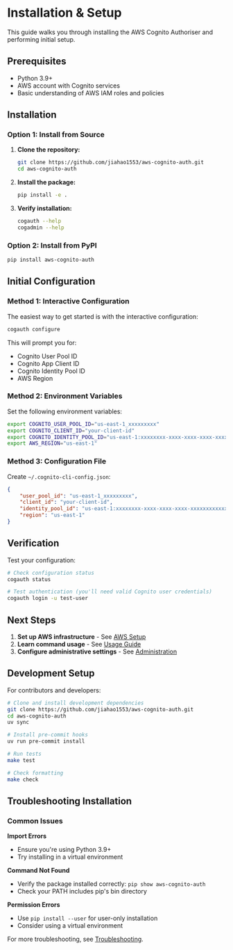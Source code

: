 # Installation & Setup

This guide walks you through installing the AWS Cognito Authoriser and performing initial setup.

## Prerequisites

- Python 3.9+
- AWS account with Cognito services
- Basic understanding of AWS IAM roles and policies

## Installation

### Option 1: Install from Source

1. **Clone the repository:**
   ```bash
   git clone https://github.com/jiahao1553/aws-cognito-auth.git
   cd aws-cognito-auth
   ```

2. **Install the package:**
   ```bash
   pip install -e .
   ```

3. **Verify installation:**
   ```bash
   cogauth --help
   cogadmin --help
   ```

### Option 2: Install from PyPI

```bash
pip install aws-cognito-auth
```

## Initial Configuration

### Method 1: Interactive Configuration

The easiest way to get started is with the interactive configuration:

```bash
cogauth configure
```

This will prompt you for:
- Cognito User Pool ID
- Cognito App Client ID  
- Cognito Identity Pool ID
- AWS Region

### Method 2: Environment Variables

Set the following environment variables:

```bash
export COGNITO_USER_POOL_ID="us-east-1_xxxxxxxxx"
export COGNITO_CLIENT_ID="your-client-id"
export COGNITO_IDENTITY_POOL_ID="us-east-1:xxxxxxxx-xxxx-xxxx-xxxx-xxxxxxxxxxxx"
export AWS_REGION="us-east-1"
```

### Method 3: Configuration File

Create `~/.cognito-cli-config.json`:

```json
{
    "user_pool_id": "us-east-1_xxxxxxxxx",
    "client_id": "your-client-id",
    "identity_pool_id": "us-east-1:xxxxxxxx-xxxx-xxxx-xxxx-xxxxxxxxxxxx",
    "region": "us-east-1"
}
```

## Verification

Test your configuration:

```bash
# Check configuration status
cogauth status

# Test authentication (you'll need valid Cognito user credentials)
cogauth login -u test-user
```

## Next Steps

1. **Set up AWS infrastructure** - See [AWS Setup](aws-setup.md)
2. **Learn command usage** - See [Usage Guide](usage.md)  
3. **Configure administrative settings** - See [Administration](administration.md)

## Development Setup

For contributors and developers:

```bash
# Clone and install development dependencies
git clone https://github.com/jiahao1553/aws-cognito-auth.git
cd aws-cognito-auth
uv sync

# Install pre-commit hooks
uv run pre-commit install

# Run tests
make test

# Check formatting
make check
```

## Troubleshooting Installation

### Common Issues

**Import Errors**
- Ensure you're using Python 3.9+
- Try installing in a virtual environment

**Command Not Found**
- Verify the package installed correctly: `pip show aws-cognito-auth`
- Check your PATH includes pip's bin directory

**Permission Errors**
- Use `pip install --user` for user-only installation
- Consider using a virtual environment

For more troubleshooting, see [Troubleshooting](troubleshooting.md).